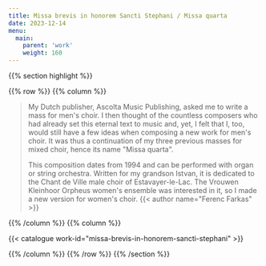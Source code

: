 ```yaml
---
title: Missa brevis in honorem Sancti Stephani / Missa quarta
date: 2023-12-14
menu:
  main:
    parent: 'work'
    weight: 160
---
```


{{% section highlight %}}

{{% row %}}
{{% column %}}

> My Dutch publisher, Ascolta Music Publishing, asked me to write a mass for men's choir. I then thought of 
> the countless composers who had already set this eternal text to music and, yet, I felt that I, too, would 
> still have a few ideas when composing a new work for men's choir. It was thus a continuation of my three 
> previous masses for mixed choir, hence its name "Missa quarta".
>
> This composition dates from 1994 and can be performed with organ or string orchestra. Written for my 
> grandson Istvan, it is dedicated to the Chant de Ville male choir of Estavayer-le-Lac. The Vrouwen 
> Kleinhoor Orpheus women's ensemble was interested in it, so I made a new version for women's choir.
> {{< author name="Ferenc Farkas" >}}

{{% /column %}}
{{% column %}}


{{< catalogue work-id="missa-brevis-in-honorem-sancti-stephani" >}}

{{% /column %}}
{{% /row %}}
{{% /section %}}